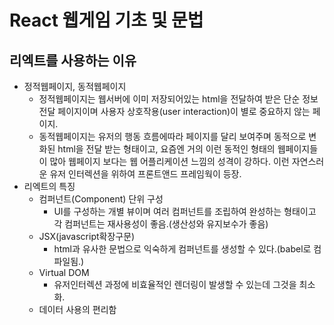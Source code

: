 # React 웹게임 기초 및 문법
## 리엑트를 사용하는 이유
* 정적웹페이지, 동적웹페이지
  - 정적웹페이지는 웹서버에 이미 저장되어있는 html을 전달하여 받은 단순 정보 전달 페이지이며 사용자 상호작용(user interaction)이 별로 중요하지 않는 페이지.
  - 동적웹페이지는 유저의 행동 흐름에따라 페이지를 달리 보여주며 동적으로 변화된 html을 전달 받는 형태이고, 요즘엔 거의 이런 동적인 형태의 웹페이지들이 많아 웹페이지 보다는 웹 어플리케이션 느낌의 성격이 강하다. 이런 자연스러운 유저 인터렉션을 위하여 프론트앤드 프레임웍이 등장.
* 리엑트의 특징
  - 컴퍼넌트(Component) 단위 구성
    - UI를 구성하는 개별 뷰이며 여러 컴퍼넌트를 조립하여 완성하는 형태이고 각 컴퍼넌트는 재사용성이 좋음.(생산성와 유지보수가 좋음)
  - JSX(javascript확장구문)
    - html과 유사한 문법으로 익숙하게 컴퍼넌트를 생성할 수 있다.(babel로 컴파일됨.)
  - Virtual DOM
    - 유저인터렉션 과정에 비효율적인 렌더링이 발생할 수 있는데 그것을 최소화.
  - 데이터 사용의 편리함